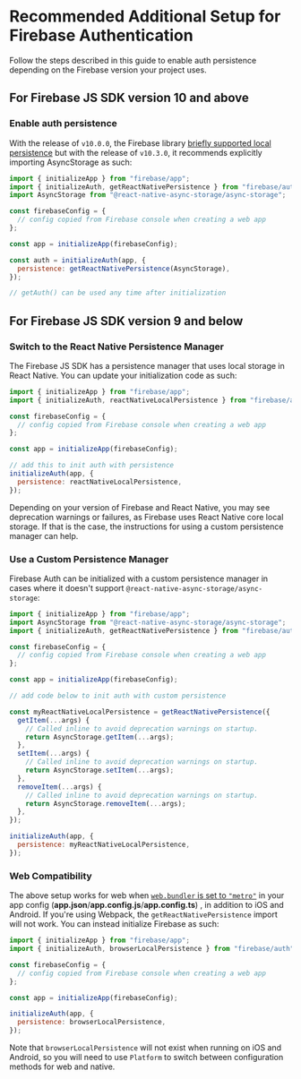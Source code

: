 # Recommended Additional Setup for Firebase Authentication

Follow the steps described in this guide to enable auth persistence depending on the Firebase version your project uses.

## For Firebase JS SDK version 10 and above

### Enable auth persistence

With the release of `v10.0.0`, the Firebase library [briefly supported local persistence](https://firebase.google.com/support/release-notes/js#version_1030_-_august_22_2023) but with the release of `v10.3.0`, it recommends explicitly importing AsyncStorage as such:

```js
import { initializeApp } from "firebase/app";
import { initializeAuth, getReactNativePersistence } from "firebase/auth";
import AsyncStorage from "@react-native-async-storage/async-storage";

const firebaseConfig = {
  // config copied from Firebase console when creating a web app
};

const app = initializeApp(firebaseConfig);

const auth = initializeAuth(app, {
  persistence: getReactNativePersistence(AsyncStorage),
});

// getAuth() can be used any time after initialization
```

## For Firebase JS SDK version 9 and below

### Switch to the React Native Persistence Manager

The Firebase JS SDK has a persistence manager that uses local storage in React Native. You can update your initialization code as such:

```js
import { initializeApp } from "firebase/app";
import { initializeAuth, reactNativeLocalPersistence } from "firebase/auth";

const firebaseConfig = {
  // config copied from Firebase console when creating a web app
};

const app = initializeApp(firebaseConfig);

// add this to init auth with persistence
initializeAuth(app, {
  persistence: reactNativeLocalPersistence,
});
```

Depending on your version of Firebase and React Native, you may see deprecation warnings or failures, as Firebase uses React Native core local storage. If that is the case, the instructions for using a custom persistence manager can help.

### Use a Custom Persistence Manager

Firebase Auth can be initialized with a custom persistence manager in cases where it doesn't support `@react-native-async-storage/async-storage`:

```js
import { initializeApp } from "firebase/app";
import AsyncStorage from "@react-native-async-storage/async-storage";
import { initializeAuth, getReactNativePersistence } from "firebase/auth";

const firebaseConfig = {
  // config copied from Firebase console when creating a web app
};

const app = initializeApp(firebaseConfig);

// add code below to init auth with custom persistence

const myReactNativeLocalPersistence = getReactNativePersistence({
  getItem(...args) {
    // Called inline to avoid deprecation warnings on startup.
    return AsyncStorage.getItem(...args);
  },
  setItem(...args) {
    // Called inline to avoid deprecation warnings on startup.
    return AsyncStorage.setItem(...args);
  },
  removeItem(...args) {
    // Called inline to avoid deprecation warnings on startup.
    return AsyncStorage.removeItem(...args);
  },
});

initializeAuth(app, {
  persistence: myReactNativeLocalPersistence,
});
```

### Web Compatibility

The above setup works for web when [`web.bundler` is set to `"metro"`](https://docs.expo.dev/versions/latest/config/app/#bundler) in your app config (**app.json**/**app.config.js**/**app.config.ts**) , in addition to iOS and Android. If you're using Webpack, the `getReactNativePersistence` import will not work. You can instead initialize Firebase as such:

```js
import { initializeApp } from "firebase/app";
import { initializeAuth, browserLocalPersistence } from "firebase/auth";

const firebaseConfig = {
  // config copied from Firebase console when creating a web app
};

const app = initializeApp(firebaseConfig);

initializeAuth(app, {
  persistence: browserLocalPersistence,
});
```

Note that `browserLocalPersistence` will not exist when running on iOS and Android, so you will need to use `Platform` to switch between configuration methods for web and native.
